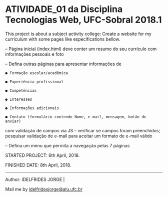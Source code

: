 # ATIVIDADE_01 da Disciplina  Tecnologias Web, UFC-Sobral 2018.1

This project is about a subject activity college: Create a website for my curriculum with some pages like especifications bellow. 

– Página inicial (index.html) deve conter um resumo do seu currículo com informações pessoais e foto

– Defina outras páginas para apresentar informações de

    ● Formação escolar/acadêmica
    
    ● Experiência profissional
    
    ● Competências
    
    ● Interesses
    
    ● Informações adicionais
    
    ● Contato (formulário contendo Nome, e-mail, mensagem, botão de enviar)   
com validação de campos via JS – verificar se campos foram preenchidos; pesquisar validação de e-mail para aceitar um formato de e-mail válido

– Defina um menu que permita a navegação pelas 7 páginas


STARTED PROJECT: 6th April, 2018.

FINISHED DATE: 8th April, 2018.

----------------
Author: IDELFRIDES JORGE |

Mail me by idelfridesjorge@alu.ufc.br
